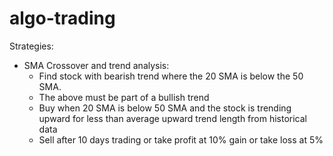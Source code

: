# algo-trading

Strategies:
- SMA Crossover and trend analysis:
    - Find stock with bearish trend where the 20 SMA is below the 50 SMA.
    - The above must be part of a bullish trend
    - Buy when 20 SMA is below 50 SMA and the stock is trending upward for less than average upward trend length from historical data
    - Sell after 10 days trading or take profit at 10% gain or take loss at 5%

